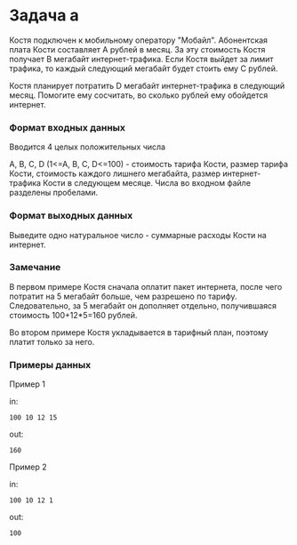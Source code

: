 <!-- RUSSIAN -->
# Задача a

Костя подключен к мобильному оператору "Мобайл". Абонентская плата Кости составляет A рублей в месяц. За эту стоимость Костя получает B мегабайт интернет-трафика. Если Костя выйдет за лимит трафика, то каждый следующий мегабайт будет стоить ему C рублей.

Костя планирует потратить D мегабайт интернет-трафика в следующий месяц. Помогите ему сосчитать, во сколько рублей ему обойдется интернет.

### Формат входных данных

Вводится 4 целых положительных числа

A, B, C, D (1<=A, B, C, D<=100) - стоимость тарифа Кости, размер тарифа Кости, стоимость каждого лишнего мегабайта, размер интернет-трафика Кости в следующем месяце. Числа во входном файле разделены пробелами.

### Формат выходных данных

Выведите одно натуральное число - суммарные расходы Кости на интернет.

### Замечание

В первом примере Костя сначала оплатит пакет интернета, после чего потратит на 5 мегабайт больше, чем разрешено по тарифу. Следовательно, за 5 мегабайт он дополняет отдельно, получившаяся стоимость 100+12\*5=160 рублей.

Во втором примере Костя укладывается в тарифный план, поэтому платит только за него.

### Примеры данных

Пример 1

in:
```
100 10 12 15
```
out:
```
160
```

Пример 2

in:
```
100 10 12 1
```
out:
```
100
```